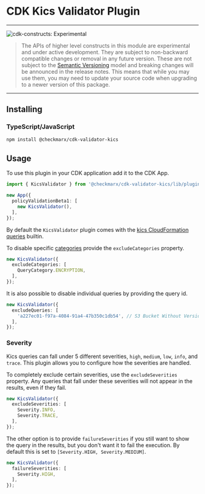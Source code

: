 # CDK Kics Validator Plugin

<!--BEGIN STABILITY BANNER-->

---

![cdk-constructs: Experimental](https://img.shields.io/badge/cdk--plugin-experimental-important.svg?style=for-the-badge)

> The APIs of higher level constructs in this module are experimental and under active development.
> They are subject to non-backward compatible changes or removal in any future version. These are
> not subject to the [Semantic Versioning](https://semver.org/) model and breaking changes will be
> announced in the release notes. This means that while you may use them, you may need to update
> your source code when upgrading to a newer version of this package.
---

<!--END STABILITY BANNER-->


## Installing

### TypeScript/JavaScript

```bash
npm install @checkmarx/cdk-validator-kics
```

## Usage

To use this plugin in your CDK application add it to the CDK App.

```ts
import { KicsValidator } from '@checkmarx/cdk-validator-kics/lib/plugin';
```

```ts
new App({
  policyValidationBeta1: [
    new KicsValidator(),
  ],
});
```

By default the `KicsValidator` plugin comes with the [kics CloudFormation
queries](https://docs.kics.io/latest/queries/all-queries/) builtin.

To disable specific [categories](https://docs.kics.io/latest/queries/#query_categories)
provide the `excludeCategories` property.

```ts
new KicsValidator({
  excludeCategories: [
    QueryCategory.ENCRYPTION,
  ],
});
```

It is also possible to disable individual queries by providing the query id.

```ts
new KicsValidator({
  excludeQueries: [
    'a227ec01-f97a-4084-91a4-47b350c1db54', // S3 Bucket Without Versioning
  ],
});
```

### Severity

Kics queries can fall under 5 different severities, `high`, `medium`, `low`,
`info`, and `trace`. This plugin allows you to configure how the severities are
handled.

To completely exclude certain severities, use the `excludeSeverities` property.
Any queries that fall under these severities will not appear in the results,
even if they fail.

```ts
new KicsValidator({
  excludeSeverities: [
    Severity.INFO,
    Severity.TRACE,
  ],
});
```

The other option is to provide `failureSeverities` if you still want to show
the query in the results, but you don't want it to fail the execution.
By default this is set to `[Severity.HIGH, Severity.MEDIUM]`.

```ts
new KicsValidator({
  failureSeverities: [
    Severity.HIGH,
  ],
});
```
